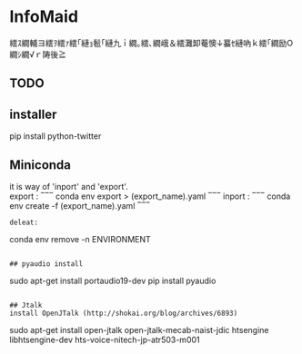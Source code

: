 # InfoMaid
繧ｽ繝輔ヨ繧ｦ繧ｧ繧｢縺ｮ髱｢縺九ｉ繝｡繧､繝峨＆繧灘卸菴懊↓蟇ｾ縺吶ｋ繧｢繝励Ο繝ｼ繝√ｒ陦後≧
## TODO 
## installer
pip install python-twitter

## Miniconda
it is way of 'inport' and 'export'.  
export : 
‾‾‾
conda env export > (export_name).yaml
‾‾‾
inport : 
‾‾‾
conda env create -f (export_name).yaml
‾‾‾
~~~
deleat:
~~~
conda env remove -n ENVIRONMENT
~~~

## pyaudio install
~~~
sudo apt-get install portaudio19-dev
pip install pyaudio
~~~

## Jtalk
install OpenJTalk (http://shokai.org/blog/archives/6893)  
~~~
sudo apt-get install open-jtalk open-jtalk-mecab-naist-jdic htsengine libhtsengine-dev hts-voice-nitech-jp-atr503-m001
~~~

